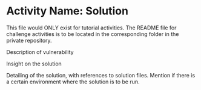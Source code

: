 # Activity Name: Solution

This file would ONLY exist for tutorial activities.
The README file for challenge activities is to be located in the corresponding folder in the private repository.

Description of vulnerability

Insight on the solution

Detailing of the solution, with references to solution files.
Mention if there is a certain environment where the solution is to be run.
